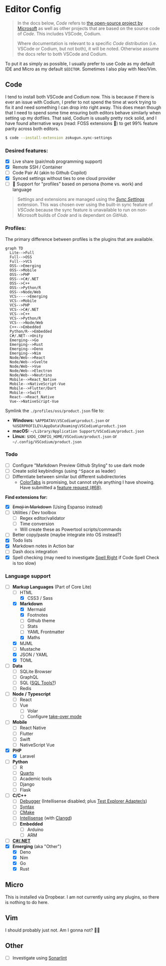 # Editor Config

> In the docs below, *Code* refers to [the open-source project by Microsoft](https://github.com/microsoft/vscode) as well as other projects that are based on the source code of *Code*. This includes VSCode, Codium.
>
> Where documentation is relevant to a specific *Code* distribution (i.e. VSCode or Codium, but not both), it will be noted. Otherwise assume the docs refer to both VSCode and Codium.

To put it as simply as possible, I usually prefer to use Code as my default IDE and Micro as my default `$EDITOR`. Sometimes I also play with Neo/Vim.

## Code

I tend to install both VSCode and Codium now. This is because if there is ever an issue with Codium, I prefer to not spend the time at work trying to fix it and need something I can drop into right away. This does mean though that I need to spend some time ensuring both editors behave similarly when setting up my dotfiles. That said, Codium is usually pretty rock solid, and I have found alternative ways (read: FOSS extensions 💪) to get 99% feature parity across both editors.

```bash
$ code --install-extension zokugun.sync-settings
```

### Desired features:

- [x] Live share (pair/mob programming support)
- [x] Remote SSH / Container
- [ ] Code Pair AI (akin to Github Copilot)
- [x] Synced settings without ties to one cloud provider
- [ ] 🚧 Support for "profiles" based on persona (home vs. work) and language

> Settings and extensions are managed using the [*Sync Settings*](https://open-vsx.org/extension/zokugun/sync-settings) extension. This was chosen over using the built-in sync feature of *VSCode* because the sync feature is unavailable to run on non-Microsoft builds of *Code* and is dependant on *GitHub*.

### Profiles:

The primary difference between profiles is the plugins that are available.

```mermaid
graph TD
  Lite-->Full
  Full-->OSS
  Full-->VCS
  OSS-->Emerging
  OSS-->Mobile
  OSS-->PHP
  OSS-->C#/.NET
  OSS-->C++
  OSS-->Python/R
  OSS-->Node/Web
  VCS----->Emerging
  VCS-->Mobile
  VCS-->PHP
  VCS-->C#/.NET
  VCS-->C++
  VCS-->Python/R
  VCS--->Node/Web
  C++-->Embedded
  Python/R-->Embedded
  C#/.NET-->Unity
  Emerging-->Go
  Emerging-->Rust
  Emerging-->Deno
  Emerging-->Nim
  Node/Web-->React
  Node/Web-->Svelte
  Node/Web-->Vue
  Node/Web-->Electron
  Node/Web-->Neutrino
  Mobile-->React_Native
  Mobile-->NativeScript-Vue
  Mobile-->Flutter/Dart
  Mobile-->Swift
  React-->React_Native
  Vue-->NativeScript-Vue
```

Symlink the `./profiles/oss/product.json` file to:

* **Windows:** `%APPDATA%\VSCodium\product.json` or `%USERPROFILE%\AppData\Roaming\VSCodium\product.json`
* **macOS:** `~/Library/Application Support/VSCodium/product.json`
* **Linux:** `$XDG_CONFIG_HOME/VSCodium/product.json` or `~/.config/VSCodium/product.json`

### Todo

- [ ] Configure "Markdown Preview Github Styling" to use dark mode
- [ ] Create solid keybindings (using <kbd>⌃Space</kbd> as leader)
- [ ] Differntiate between similar but different subdirectories
  - [ColorTabs](https://marketplace.visualstudio.com/items?itemName=orepor.color-tabs-vscode-ext) is promising, but cannot style anything I have showing. Have submitted a [feature request (#68)](https://github.com/oreporan/color-tabs-vscode/issues/68).

**Find extensions for:**

- [x] ~~Emoji in Markdown~~ (Using Espanso instead)
- [ ] Utilities / Dev toolbox
  - [ ] Regex editor/validator
  - [ ] Time conversion
  - Will create these as Powertool scripts/commands
- [ ] Better copy/paste (maybe integrate into OS instead?)
- [x] Todo lists
- [x] Markdown notes in Action bar
- [ ] Dash docs integration
- [x] Spell checking (may need to investigate [Spell Right](https://marketplace.visualstudio.com/items?itemName=ban.spellright) if Code Spell Check is too slow)

### Language support

- [ ] **Markup Languages** (Part of Core Lite)
  - [ ] HTML
    - [x] CSS3 / Sass
  - [x] **Markdown**
    - [x] Mermaid
    - [x] Footnotes
    - [ ] Github theme <!-- Can I change theme based on git platform in current repo? -->
    - [ ] Stats <!-- Find a better word counter that ignores markup -->
    - [ ] YAML Frontmatter
    - [x] Maths
  - [x] MJML
  - [ ] Mustache
  - [x] JSON / YAML
  - [x] TOML
- [ ] **Data**
  - [ ] SQLite Browser
  - [ ] GraphQL
  - [ ] SQL ([SQL Tools?](https://vscode-sqltools.mteixeira.dev/en/home/))
  - [ ] Redis
- [ ] **Node / Typescript**
  - [ ] React
  - [ ] Vue
    - [ ] Volar
    - [ ] Configure [take-over mode](https://github.com/johnsoncodehk/volar/discussions/471)
- [ ] **Mobile**
  - [ ] React Native
  - [ ] Flutter
  - [ ] Swift
  - [ ] NativeScript Vue
- [x] **PHP**
  - [x] Laravel
- [ ] **Python**
  - [ ] R
  - [ ] [Quarto](https://quarto.org/)
  - [ ] Academic tools
  - [ ] Django
  - [ ] Flask
- [ ] **C/C++**
  - [ ] [Debugger](https://marketplace.visualstudio.com/items?itemName=ms-vscode.cpptools) (Intellisense disabled; plus [Test Explorer Adapter/s](https://github.com/hbenl/vscode-test-explorer#c))
  - [ ] [Syntax](https://marketplace.visualstudio.com/items?itemName=jeff-hykin.better-cpp-syntax)
  - [ ] [CMake](https://marketplace.visualstudio.com/items?itemName=twxs.cmake)
  - [ ] [Intellisense](https://marketplace.visualstudio.com/items?itemName=tdennis4496.cmantic) (with [Clangd](https://marketplace.visualstudio.com/items?itemName=llvm-vs-code-extensions.vscode-clangd))
  - [ ] **Embedded**
    - [ ] Arduino
    - [ ] ARM
- [ ] [**C#/.NET**](https://viatsko.github.io/awesome-vscode/#c-asp-net-and-net-core)
- [x] **Emerging** (aka "Other")
  - [x] Deno
  - [x] Nim
  - [x] Go
  - [x] Rust

## Micro

This is installed via Dropbear. I am not currently using any plugins, so there is nothing to do here.

## Vim

I should probably just not. Am I gonna not? 🤷‍♂️

## Other

- [ ] Investigate using [Sonarlint](https://www.sonarsource.com/products/sonarlint/)